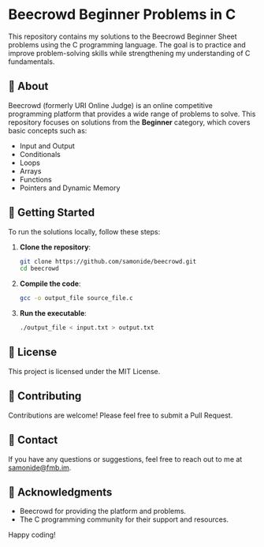 # Beecrowd Beginner Problems in C

This repository contains my solutions to the Beecrowd Beginner Sheet problems using the C programming language. The goal is to practice and improve problem-solving skills while strengthening my understanding of C fundamentals.

## 📌 About
Beecrowd (formerly URI Online Judge) is an online competitive programming platform that provides a wide range of problems to solve. This repository focuses on solutions from the **Beginner** category, which covers basic concepts such as:

- Input and Output
- Conditionals
- Loops
- Arrays
- Functions
- Pointers and Dynamic Memory


## 🚀 Getting Started
To run the solutions locally, follow these steps:

1. **Clone the repository**:
    ```sh
    git clone https://github.com/samonide/beecrowd.git
    cd beecrowd
    ```

2. **Compile the code**:
    ```sh
    gcc -o output_file source_file.c
    ```

3. **Run the executable**:
    ```sh
    ./output_file < input.txt > output.txt
    ```

## 📝 License
This project is licensed under the MIT License.

## 🤝 Contributing
Contributions are welcome! Please feel free to submit a Pull Request.

## 📧 Contact
If you have any questions or suggestions, feel free to reach out to me at [samonide@fmb.im](mailto:samonide@fmb.im).

## 🌟 Acknowledgments
- Beecrowd for providing the platform and problems.
- The C programming community for their support and resources.

Happy coding!

